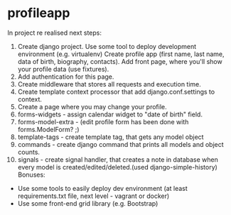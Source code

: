 # profileapp

In project re realised next steps:
1. Create django project.
Use some tool to deploy development environment (e.g. virtualenv)
Create profile app (first name, last name, data of birth, biography,
contacts).
Add front page, where you'll show your profile data (use fixtures).
2. Add authentication for this page.
3. Create middleware that stores all requests and execution time.
4. Create template context processor that add django.conf.settings to
context.
5. Create a page where you may change your profile.
6. forms-widgets - assign calendar widget to "date of birth" field.
7. forms-model-extra - (edit profile form has been done with
forms.ModelForm? ;)
8. template-tags - create template tag, that gets any model object
9. commands - create django command that prints all models and object
counts.
10. signals - create signal handler, that creates a note in database when
every model is created/edited/deleted.(used django-simple-history)
Bonuses:
* Use some tools to easily deploy dev environment (at least requirements.txt file, next level - vagrant or docker)
* Use some front-end grid library (e.g. Bootstrap)
